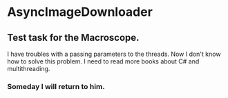 # AsyncImageDownloader
## Test task for the Macroscope. 

I have troubles with a passing parameters to the threads. Now I don't know how to solve this problem. I need to read more books about C# and multithreading.

### Someday I will return to him.
